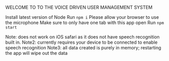 WELCOME TO TO THE VOICE DRIVEN USER MANAGEMENT SYSTEM

Install latest version of Node
Run `npm i`
Please allow your browser to use the microphone
Make sure to only have one tab with this app open
Run `npm start`

Note: does not work on iOS safari as it does not have speech recognition built in.
Note2: currently requires your device to be connected to enable speech recognition
Note3: all data created is purely in memory; restarting the app will wipe out the data